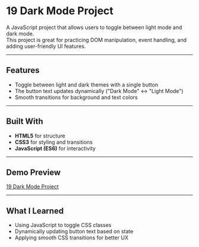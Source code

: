 # 19 Dark Mode Project

A JavaScript project that allows users to toggle between light mode and dark mode.  
This project is great for practicing DOM manipulation, event handling, and adding user-friendly UI features.

---

## Features
- Toggle between light and dark themes with a single button  
- The button text updates dynamically ("Dark Mode" ↔ "Light Mode")  
- Smooth transitions for background and text colors  

---

## Built With
- **HTML5** for structure  
- **CSS3** for styling and transitions  
- **JavaScript (ES6)** for interactivity  

---

## Demo Preview
[19 Dark Mode Project]()

---

## What I Learned
- Using JavaScript to toggle CSS classes  
- Dynamically updating button text based on state  
- Applying smooth CSS transitions for better UX 
